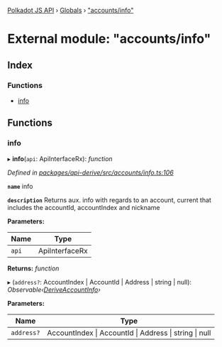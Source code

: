 [Polkadot JS API](../README.md) › [Globals](../globals.md) › ["accounts/info"](_accounts_info_.md)

# External module: "accounts/info"

## Index

### Functions

* [info](_accounts_info_.md#info)

## Functions

###  info

▸ **info**(`api`: ApiInterfaceRx): *function*

*Defined in [packages/api-derive/src/accounts/info.ts:106](https://github.com/polkadot-js/api/blob/dd97e9daee/packages/api-derive/src/accounts/info.ts#L106)*

**`name`** info

**`description`** Returns aux. info with regards to an account, current that includes the accountId, accountIndex and nickname

**Parameters:**

Name | Type |
------ | ------ |
`api` | ApiInterfaceRx |

**Returns:** *function*

▸ (`address?`: AccountIndex | AccountId | Address | string | null): *Observable‹[DeriveAccountInfo](../interfaces/_types_.deriveaccountinfo.md)›*

**Parameters:**

Name | Type |
------ | ------ |
`address?` | AccountIndex &#124; AccountId &#124; Address &#124; string &#124; null |
